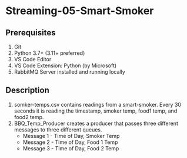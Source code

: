 # Streaming-05-Smart-Smoker

## Prerequisites

1. Git
1. Python 3.7+ (3.11+ preferred)
1. VS Code Editor
1. VS Code Extension: Python (by Microsoft)
1. RabbitMQ Server installed and running locally

## Description
1. somker-temps.csv contains readings from a smart-smoker. Every 30 seconds it is reading the timestamp, smoker temp, food1 temp, and food2 temp.
1. BBQ_Temp_Producer creates a producer that passes three different messages to three different queues.
     - Message 1 - Time of Day, Smoker Temp
     - Message 2 - Time of Day, Food 1 Temp
     - Message 3 - Time of Day, Food 2 Temp
